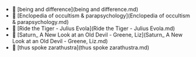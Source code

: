 * 📄 [being and difference](being and difference.md)
* 📄 [Enclopedia of occultism & parapsychology](Enclopedia of occultism & parapsychology.md)
* 📄 [Ride the Tiger - Julius Evola](Ride the Tiger - Julius Evola.md)
* 📄 [Saturn_ A New Look at an Old Devil - Greene, Liz](Saturn_ A New Look at an Old Devil - Greene, Liz.md)
* 📄 [thus spoke zarathustra](thus spoke zarathustra.md)
